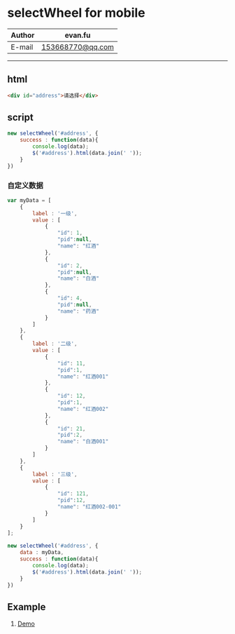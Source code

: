 selectWheel for mobile
============

|Author|evan.fu|
|---|---
|E-mail|153668770@qq.com

---
## html
```html
<div id="address">请选择</div>
```

## script
```javascript
new selectWheel('#address', {
    success : function(data){
        console.log(data);
        $('#address').html(data.join(' '));
    }
})
``` 

### 自定义数据
```javascript
var myData = [
    {
        label : '一级',
        value : [
            {
                "id": 1,
                "pid":null,
                "name": "红酒"
            },
            {
                "id": 2,
                "pid":null,
                "name": "白酒"
            },
            {
                "id": 4,
                "pid":null,
                "name": "药酒"
            }
        ]
    },
    {
        label : '二级',
        value : [
            {
                "id": 11,
                "pid":1,
                "name": "红酒001"
            },
            {
                "id": 12,
                "pid":1,
                "name": "红酒002"
            },
            {
                "id": 21,
                "pid":2,
                "name": "白酒001"
            }
        ]
    },
    {
        label : '三级',
        value : [
            {
                "id": 121,
                "pid":12,
                "name": "红酒002-001"
            }
        ]
    }
];
    
new selectWheel('#address', {
    data : myData,
    success : function(data){
        console.log(data);
        $('#address').html(data.join(' '));
    }
})
``` 

## Example
1. [Demo](https://awin8516.github.io/selectWheel/docs/)  